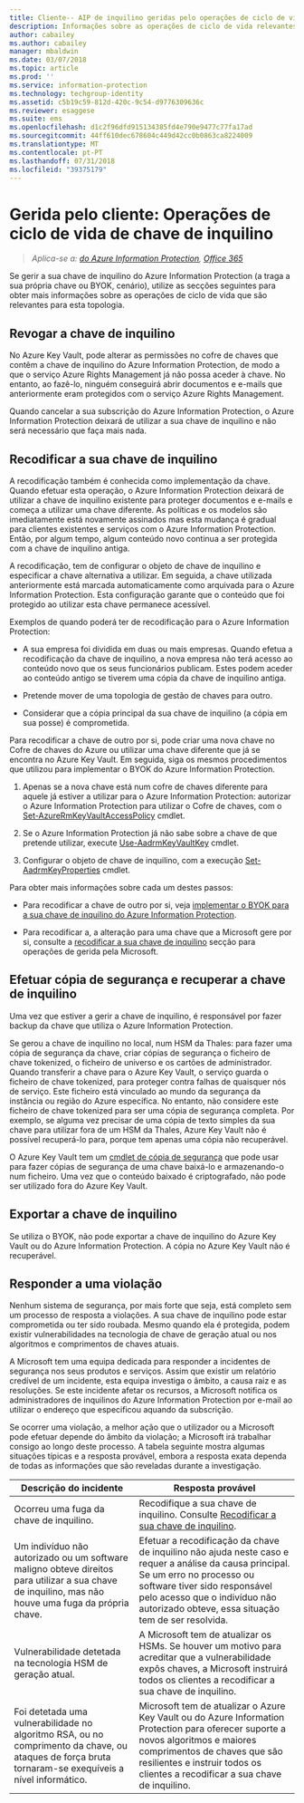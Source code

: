 ```yaml
---
title: Cliente-- AIP de inquilino geridas pelo operações de ciclo de vida de chaves
description: Informações sobre as operações de ciclo de vida relevantes se gerir a sua chave de inquilino do Azure Information Protection (a traga a sua própria chave ou BYOK, cenário).
author: cabailey
ms.author: cabailey
manager: mbaldwin
ms.date: 03/07/2018
ms.topic: article
ms.prod: ''
ms.service: information-protection
ms.technology: techgroup-identity
ms.assetid: c5b19c59-812d-420c-9c54-d9776309636c
ms.reviewer: esaggese
ms.suite: ems
ms.openlocfilehash: d1c2f96dfd915134385fd4e790e9477c77fa17ad
ms.sourcegitcommit: 44ff610dec678604c449d42cc0b0863ca8224009
ms.translationtype: MT
ms.contentlocale: pt-PT
ms.lasthandoff: 07/31/2018
ms.locfileid: "39375179"
---
```

# <a name="customer-managed-tenant-key-life-cycle-operations"></a>Gerida pelo cliente: Operações de ciclo de vida de chave de inquilino

>*Aplica-se a: [do Azure Information Protection](https://azure.microsoft.com/pricing/details/information-protection), [Office 365](http://download.microsoft.com/download/E/C/F/ECF42E71-4EC0-48FF-AA00-577AC14D5B5C/Azure_Information_Protection_licensing_datasheet_EN-US.pdf)*

Se gerir a sua chave de inquilino do Azure Information Protection (a traga a sua própria chave ou BYOK, cenário), utilize as secções seguintes para obter mais informações sobre as operações de ciclo de vida que são relevantes para esta topologia.

## <a name="revoke-your-tenant-key"></a>Revogar a chave de inquilino
No Azure Key Vault, pode alterar as permissões no cofre de chaves que contêm a chave de inquilino do Azure Information Protection, de modo a que o serviço Azure Rights Management já não possa aceder à chave. No entanto, ao fazê-lo, ninguém conseguirá abrir documentos e e-mails que anteriormente eram protegidos com o serviço Azure Rights Management.

Quando cancelar a sua subscrição do Azure Information Protection, o Azure Information Protection deixará de utilizar a sua chave de inquilino e não será necessário que faça mais nada.

## <a name="rekey-your-tenant-key"></a>Recodificar a sua chave de inquilino
A recodificação também é conhecida como implementação da chave. Quando efetuar esta operação, o Azure Information Protection deixará de utilizar a chave de inquilino existente para proteger documentos e e-mails e começa a utilizar uma chave diferente. As políticas e os modelos são imediatamente está novamente assinados mas esta mudança é gradual para clientes existentes e serviços com o Azure Information Protection. Então, por algum tempo, algum conteúdo novo continua a ser protegida com a chave de inquilino antiga.

A recodificação, tem de configurar o objeto de chave de inquilino e especificar a chave alternativa a utilizar. Em seguida, a chave utilizada anteriormente está marcada automaticamente como arquivada para o Azure Information Protection. Esta configuração garante que o conteúdo que foi protegido ao utilizar esta chave permanece acessível.

Exemplos de quando poderá ter de recodificação para o Azure Information Protection:

- A sua empresa foi dividida em duas ou mais empresas. Quando efetua a recodificação da chave de inquilino, a nova empresa não terá acesso ao conteúdo novo que os seus funcionários publicam. Estes podem aceder ao conteúdo antigo se tiverem uma cópia da chave de inquilino antiga.

- Pretende mover de uma topologia de gestão de chaves para outro. 

- Considerar que a cópia principal da sua chave de inquilino (a cópia em sua posse) é comprometida.

Para recodificar a chave de outro por si, pode criar uma nova chave no Cofre de chaves do Azure ou utilizar uma chave diferente que já se encontra no Azure Key Vault. Em seguida, siga os mesmos procedimentos que utilizou para implementar o BYOK do Azure Information Protection.

1. Apenas se a nova chave está num cofre de chaves diferente para aquele já estiver a utilizar para o Azure Information Protection: autorizar o Azure Information Protection para utilizar o Cofre de chaves, com o [Set-AzureRmKeyVaultAccessPolicy](/powershell/module/azurerm.keyvault/set-azurermkeyvaultaccesspolicy) cmdlet.

2. Se o Azure Information Protection já não sabe sobre a chave de que pretende utilizar, execute [Use-AadrmKeyVaultKey](/powershell/module/aadrm/use-aadrmkeyvaultkey) cmdlet.

3. Configurar o objeto de chave de inquilino, com a execução [Set-AadrmKeyProperties](/powershell/module/aadrm/set-aadrmkeyproperties) cmdlet.

Para obter mais informações sobre cada um destes passos:

- Para recodificar a chave de outro por si, veja [implementar o BYOK para a sua chave de inquilino do Azure Information Protection](../plan-design/plan-implement-tenant-key.md#implementing-byok-for-your-azure-information-protection-tenant-key).

- Para recodificar a, a alteração para uma chave que a Microsoft gere por si, consulte a [recodificar a sua chave de inquilino](operations-microsoft-managed-tenant-key.md#rekey-your-tenant-key) secção para operações de gerida pela Microsoft.

## <a name="backup-and-recover-your-tenant-key"></a>Efetuar cópia de segurança e recuperar a chave de inquilino
Uma vez que estiver a gerir a chave de inquilino, é responsável por fazer backup da chave que utiliza o Azure Information Protection. 

Se gerou a chave de inquilino no local, num HSM da Thales: para fazer uma cópia de segurança da chave, criar cópias de segurança o ficheiro de chave tokenized, o ficheiro de universo e os cartões de administrador. Quando transferir a chave para o Azure Key Vault, o serviço guarda o ficheiro de chave tokenized, para proteger contra falhas de quaisquer nós de serviço. Este ficheiro está vinculado ao mundo da segurança da instância ou região do Azure específica. No entanto, não considere este ficheiro de chave tokenized para ser uma cópia de segurança completa. Por exemplo, se alguma vez precisar de uma cópia de texto simples da sua chave para utilizar fora de um HSM da Thales, Azure Key Vault não é possível recuperá-lo para, porque tem apenas uma cópia não recuperável.

O Azure Key Vault tem um [cmdlet de cópia de segurança](/powershell/module/azurerm.keyvault/Backup-AzureKeyVaultKey) que pode usar para fazer cópias de segurança de uma chave baixá-lo e armazenando-o num ficheiro. Uma vez que o conteúdo baixado é criptografado, não pode ser utilizado fora do Azure Key Vault. 

## <a name="export-your-tenant-key"></a>Exportar a chave de inquilino
Se utiliza o BYOK, não pode exportar a chave de inquilino do Azure Key Vault ou do Azure Information Protection. A cópia no Azure Key Vault não é recuperável. 

## <a name="respond-to-a-breach"></a>Responder a uma violação
Nenhum sistema de segurança, por mais forte que seja, está completo sem um processo de resposta a violações. A sua chave de inquilino pode estar comprometida ou ter sido roubada. Mesmo quando ela é protegida, podem existir vulnerabilidades na tecnologia de chave de geração atual ou nos algoritmos e comprimentos de chaves atuais.

A Microsoft tem uma equipa dedicada para responder a incidentes de segurança nos seus produtos e serviços. Assim que existir um relatório credível de um incidente, esta equipa investiga o âmbito, a causa raiz e as resoluções. Se este incidente afetar os recursos, a Microsoft notifica os administradores de inquilinos do Azure Information Protection por e-mail ao utilizar o endereço que especificou aquando da subscrição.

Se ocorrer uma violação, a melhor ação que o utilizador ou a Microsoft pode efetuar depende do âmbito da violação; a Microsoft irá trabalhar consigo ao longo deste processo. A tabela seguinte mostra algumas situações típicas e a resposta provável, embora a resposta exata dependa de todas as informações que são reveladas durante a investigação.

|Descrição do incidente|Resposta provável|
|------------------------|-------------------|
|Ocorreu uma fuga da chave de inquilino.|Recodifique a sua chave de inquilino. Consulte [Recodificar a sua chave de inquilino](#rekey-your-tenant-key).|
|Um indivíduo não autorizado ou um software maligno obteve direitos para utilizar a sua chave de inquilino, mas não houve uma fuga da própria chave.|Efetuar a recodificação da chave de inquilino não ajuda neste caso e requer a análise da causa principal. Se um erro no processo ou software tiver sido responsável pelo acesso que o indivíduo não autorizado obteve, essa situação tem de ser resolvida.|
|Vulnerabilidade detetada na tecnologia HSM de geração atual.|A Microsoft tem de atualizar os HSMs. Se houver um motivo para acreditar que a vulnerabilidade expôs chaves, a Microsoft instruirá todos os clientes a recodificar a sua chave de inquilino.|
|Foi detetada uma vulnerabilidade no algoritmo RSA, ou no comprimento da chave, ou ataques de força bruta tornaram-se exequíveis a nível informático.|Microsoft tem de atualizar o Azure Key Vault ou do Azure Information Protection para oferecer suporte a novos algoritmos e maiores comprimentos de chaves que são resilientes e instruir todos os clientes a recodificar a sua chave de inquilino.|


